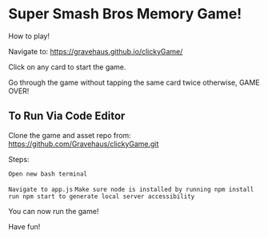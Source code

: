 # Super Smash Bros Memory Game!

How to play!

Navigate to: https://gravehaus.github.io/clickyGame/

Click on any card to start the game.

Go through the game without tapping the same card twice otherwise, GAME OVER!

## To Run Via Code Editor

Clone the game and asset repo from: https://github.com/Gravehaus/clickyGame.git

Steps:

`Open new bash terminal`

`Navigate to app.js`
`Make sure node is installed by running npm install`
`run npm start to generate local server accessibility`

You can now run the game!

Have fun!







